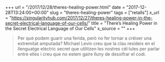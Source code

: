 +++
url = "/2017/12/28/theres-healing-power.html"
date = "2017-12-28T13:24:00+00:00"
slug = "theres-healing-power"
tags = ["retalls"]
x_url = "https://singularityhub.com/2017/12/27/theres-healing-power-in-the-secret-electrical-language-of-our-cells/"
title = "There’s Healing Power in the Secret Electrical Language of Our Cells"
x_source = ""
+++


> Per què podem guarir una ferida, però no fer tornar a créixer una extremitat amputada? Michael Levin creu que la clau resideix en el llenguatge elèctric secret que utilitzen les nostres cèl·lules per parlar entre elles i creu que no estem gaire lluny de desxifrar el codi.
